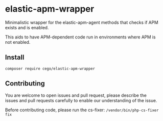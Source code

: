 # elastic-apm-wrapper
Minimalistic wrapper for the elastic-apm-agent methods that checks if APM exists and is enabled.

This aids to have APM-dependent code run in environments where APM is not enabled.

## Install
`composer require cego/elastic-apm-wrapper`

## Contributing
You are welcome to open issues and pull request, please describe the issues and pull requests carefully to enable our understanding of the issue.

Before contributing code, please run the cs-fixer:
```/vendor/bin/php-cs-fixer fix```
